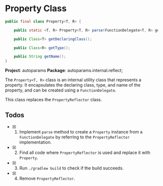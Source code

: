 # Property Class

```java
public final class Property<T, R> {

    public static <T, R> Property<T, R> parse(FunctionDelegate<T, R> getterDelegate);

    public Class<T> getDeclaringClass();

    public Class<R> getType();

    public String getName();
}
```

**Project**: autoparams
**Package**: autoparams.internal.reflect;

The `Property<T, R>` class is an internal utility class that represents a property. It encapsulates the declaring class, type, and name of the property, and can be created using a `FunctionDelegate`.

This class replaces the `PropertyReflector` class.

## Todos

- [x] 1. Implement `parse` method to create a `Property` instance from a `FunctionDelegate` by referring to the `PropertyReflector` implementation.
- [x] 2. Find all code where `PropertyReflector` is used and replace it with `Property`.
- [x] 3. Run `./gradlew build` to check if the build succeeds.
- [x] 4. Remove `PropertyReflector`.
